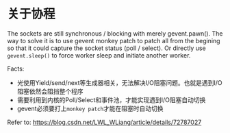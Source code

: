 # 关于协程

The sockets are still synchronous / blocking with merely gevent.pawn().
The way to solve it is to use gevent monkey patch to patch all from the begining so that it could capture the socket status (poll / select).
Or directly use `gevent.sleep()` to force worker sleep and initiate another worker.


Facts:
- 光使用Yield/send/next等生成器相关，无法解决I/O阻塞问题。也就是遇到I/O阻塞依然会阻挡整个程序
- 需要利用到内核的Poll/Select和事件池，才能实现遇到I/O阻塞自动切换
- gevent必须要打上`monkey patch`才能在阻塞时自动切换

Refer to: https://blog.csdn.net/LWL_WLiang/article/details/72787027
